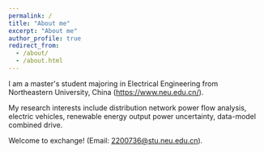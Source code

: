```yaml
---
permalink: /
title: "About me"
excerpt: "About me"
author_profile: true
redirect_from: 
  - /about/
  - /about.html
---
```

I am a master's student majoring in Electrical Engineering from Northeastern University, China (https://www.neu.edu.cn/). 

My research interests include distribution network power flow analysis, electric vehicles, renewable energy output power uncertainty, data-model combined drive.

Welcome to exchange! (Email: 2200736@stu.neu.edu.cn).
